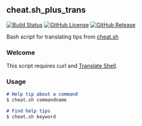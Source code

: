 ## cheat.sh_plus_trans
[![Build Status](https://travis-ci.org/grigruss/cheat.sh_plus_trans.svg?branch=master)](https://travis-ci.org/grigruss/cheat.sh_plus_trans)
[![GitHub License](https://img.shields.io/github/license/grigruss/cheat.sh_plus_trans.svg)](https://github.com/grigruss/cheat.sh_plus_trans/blob/master/LICENSE.md)
[![GitHub Release](https://img.shields.io/github/release/grigruss/cheat.sh_plus_trans.svg)](https://github.com/grigruss/cheat.sh_plus_trans/releases)

Bash script for translating tips from [cheat.sh](http://cheat.sh/)

### Welcome

This script requires curl and [Translate Shell](https://github.com/soimort/translate-shell).

### Usage
```markdown
# Help tip about a command
$ cheat.sh commandname

# Find help tips
$ cheat.sh keyword
```
